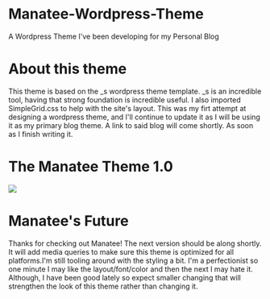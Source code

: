 Manatee-Wordpress-Theme
=======================

A Wordpress Theme I've been developing for my Personal Blog

About this theme
=================
This theme is based on the _s wordpress theme template. _s is an incredible tool, having that strong
foundation is incredible useful. I also imported SimpleGrid.css to help with the site's layout. This was
my firt attempt at designing a wordpress theme, and I'll continue to update it as I will be using it as my
primary blog theme. A link to said blog will come shortly. As soon as I finish writing it.

The Manatee Theme 1.0
=====================
![](https://raw.github.com/Boughtmanatee5/Manatee-Wordpress-Theme/Manatee/screenshot.png)


Manatee's Future
===================
Thanks for checking out Manatee! The next version should be along shortly. It will add media queries to make
sure this theme is optimized for all platforms.I'm still tooling around with the styling a bit. I'm a
perfectionist so one minute I may like the layout/font/color and then the next I may hate it. Although, I have
been good lately so expect smaller changing that will strengthen the look of this theme rather than changing 
it.
